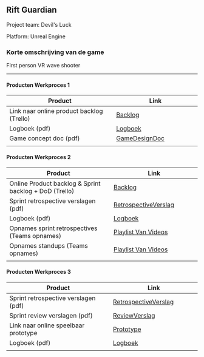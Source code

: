 ## Rift Guardian
Project team: Devil's Luck


Platform:
Unreal Engine

### Korte omschrijving van de game
First person VR wave shooter 

---
#### Producten Werkproces 1
| Product  | Link |
| ------ |  ------ |
| Link naar online product backlog (Trello) | [Backlog]
| Logboek (pdf)                             | [Logboek]
| Game concept doc (pdf)                    | [GameDesignDoc]
|<img width=500/>|<img width=300/>|
   
#### Producten Werkproces 2
| Product  | Link |
| ------ |  ------ |
| Online Product backlog & Sprint backlog + DoD (Trello)    | [Backlog]
| Sprint retrospective verslagen (pdf)                      | [RetrospectiveVerslag]
| Logboek (pdf)                                             | [Logboek]
| Opnames sprint retrospectives (Teams opnames)             | [Playlist Van Videos]
| Opnames standups (Teams opnames)                          | [Playlist Van Videos]
|<img width=500/>|<img width=300/>|
   
#### Producten Werkproces 3
| Product  | Link |
| ------ |  ------ |
| Sprint retrospective verslagen (pdf)  | [RetrospectiveVerslag]
| Sprint review verslagen (pdf)         | [ReviewVerslag]
| Link naar online speelbaar prototype  | [Prototype]
| Logboek (pdf)                         | [Logboek]
|<img width=500/>|<img width=300/>|

   [Backlog]: <https://unreal-academy.codecks.io/decks/>
   [Logboek]: <https://github.com/SSeinaru/agp_inlever_template/blob/master/producten/logboek.pdf>
   [GameDesignDoc]: <https://unreal-academy.codecks.io/decks/148-functioneel-ontwerp/card/5a7-game-concept>
   [RetrospectiveVerslag]: <https://github.com/SSeinaru/agp_inlever_template/blob/master/producten/Retrospective_Verslag.pdf>
   [ReviewVerslag]: <https://github.com/SSeinaru/agp_inlever_template/blob/master/producten/Sprint_Review_verslag.pdf>
   [Prototype]: <https://www.mijnmytheprototype.nl>
   [Playlist Van Videos]: <https://www.youtube.com/playlist?list=PLnBx3KKOKHtALh1aE0SLvpywmG3A-yhSj>
